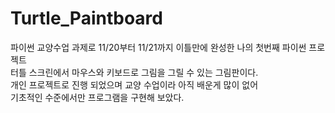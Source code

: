 # Turtle_Paintboard
파이썬 교양수업 과제로 11/20부터 11/21까지 이틀만에 완성한 나의 첫번째 파이썬 프로젝트</br>
터틀 스크린에서 마우스와 키보드로 그림을 그릴 수 있는 그림판이다.</br>
개인 프로젝트로 진행 되었으며 교양 수업이라 아직 배운게 많이 없어</br>
기초적인 수준에서만 프로그램을 구현해 보았다.</br>
